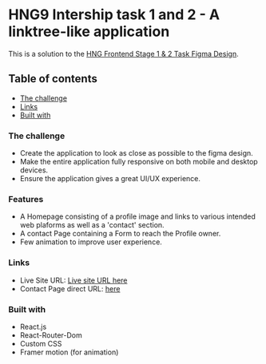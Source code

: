 # HNG9 Intership task 1 and 2 - A linktree-like application

This is a solution to the [HNG Frontend Stage 1 & 2 Task Figma Design](https://www.figma.com/file/E8Zby1Auj089Zirkuhjfcw/Frontend-Stage-2-Task?node-id=36819%3A105129).

## Table of contents

- [The challenge](#the-challenge)
- [Links](#links)
- [Built with](#built-with)

### The challenge

- Create the application to look as close as possible to the figma design.
- Make the entire application fully responsive on both mobile and desktop devices.
- Ensure the application gives a great UI/UX experience.

### Features

- A Homepage consisting of a profile image and links to various intended web plaforms as well as a 'contact' section.
- A contact Page containing a Form to reach the Profile owner.
- Few animation to improve user experience.

### Links

- Live Site URL: [Live site URL here](https://linkforest-three.vercel.app/)
- Contact Page direct URL: [here](https://linkforest-three.vercel.app/contact)

### Built with

- React.js
- React-Router-Dom
- Custom CSS
- Framer motion (for animation)
